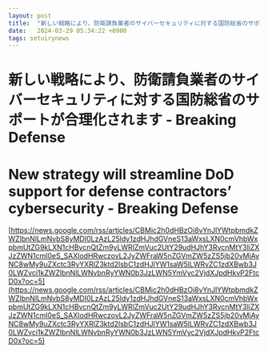 ```yaml
---
layout: post
title:  "新しい戦略により、防衛請負業者のサイバーセキュリティに対する国防総省のサポートが合理化されます - Breaking Defense"
date:   2024-03-29 05:34:22 +0900
tags: setuirynews 
---
```


# 新しい戦略により、防衛請負業者のサイバーセキュリティに対する国防総省のサポートが合理化されます - Breaking Defense



# New strategy will streamline DoD support for defense contractors’ cybersecurity - Breaking Defense

[https://news.google.com/rss/articles/CBMic2h0dHBzOi8vYnJlYWtpbmdkZWZlbnNlLmNvbS8yMDI0LzAzL25ldy1zdHJhdGVneS13aWxsLXN0cmVhbWxpbmUtZG9kLXN1cHBvcnQtZm9yLWRlZmVuc2UtY29udHJhY3RvcnMtY3liZXJzZWN1cml0eS_SAXlodHRwczovL2JyZWFraW5nZGVmZW5zZS5jb20vMjAyNC8wMy9uZXctc3RyYXRlZ3ktd2lsbC1zdHJlYW1saW5lLWRvZC1zdXBwb3J0LWZvci1kZWZlbnNlLWNvbnRyYWN0b3JzLWN5YmVyc2VjdXJpdHkvP2FtcD0x?oc=5](https://news.google.com/rss/articles/CBMic2h0dHBzOi8vYnJlYWtpbmdkZWZlbnNlLmNvbS8yMDI0LzAzL25ldy1zdHJhdGVneS13aWxsLXN0cmVhbWxpbmUtZG9kLXN1cHBvcnQtZm9yLWRlZmVuc2UtY29udHJhY3RvcnMtY3liZXJzZWN1cml0eS_SAXlodHRwczovL2JyZWFraW5nZGVmZW5zZS5jb20vMjAyNC8wMy9uZXctc3RyYXRlZ3ktd2lsbC1zdHJlYW1saW5lLWRvZC1zdXBwb3J0LWZvci1kZWZlbnNlLWNvbnRyYWN0b3JzLWN5YmVyc2VjdXJpdHkvP2FtcD0x?oc=5)

